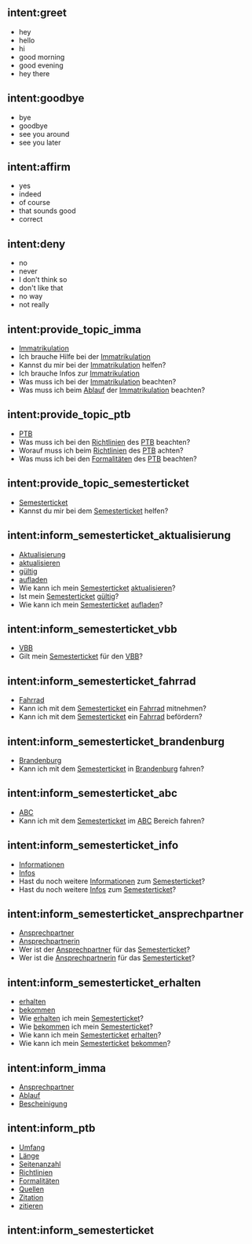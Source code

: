 ## intent:greet
- hey
- hello
- hi
- good morning
- good evening
- hey there

## intent:goodbye
- bye
- goodbye
- see you around
- see you later

## intent:affirm
- yes
- indeed
- of course
- that sounds good
- correct

## intent:deny
- no
- never
- I don't think so
- don't like that
- no way
- not really

## intent:provide_topic_imma
- [Immatrikulation](topic)
- Ich brauche Hilfe bei der [Immatrikulation](topic)
- Kannst du mir bei der [Immatrikulation](topic) helfen?
- Ich brauche Infos zur [Immatrikulation](topic)
- Was muss ich bei der [Immatrikulation](topic) beachten?
- Was muss ich beim [Ablauf](imma_information) der [Immatrikulation](topic) beachten?

## intent:provide_topic_ptb
- [PTB](topic)
- Was muss ich bei den [Richtlinien](ptb_information) des [PTB](topic) beachten?
- Worauf muss ich beim [Richtlinien](ptb_information) des [PTB](topic) achten?
- Was muss ich bei den [Formalitäten](ptb_information:Richtlinien) des [PTB](topic) beachten?

## intent:provide_topic_semesterticket
- [Semesterticket](topic)
- Kannst du mir bei dem [Semesterticket](topic) helfen?

## intent:inform_semesterticket_aktualisierung
- [Aktualisierung](semesterticket_information)
- [aktualisieren](semesterticket_information:Aktualisierung)
- [gültig](semesterticket_information:Aktualisierung)
- [aufladen](semesterticket_information:Aktualisierung)
- Wie kann ich mein [Semesterticket](topic) [aktualisieren](semesterticket_information:Aktualisierung)?
- Ist mein [Semesterticket](topic) [gültig](semesterticket_information:Aktualisierung)?
- Wie kann ich mein [Semesterticket](topic) [aufladen](semesterticket_information:Aktualisierung)?

## intent:inform_semesterticket_vbb
- [VBB](semesterticket_information)
- Gilt mein [Semesterticket](topic) für den [VBB](semesterticket_information)?

## intent:inform_semesterticket_fahrrad
- [Fahrrad](semesterticket_information)
- Kann ich mit dem [Semesterticket](topic) ein [Fahrrad](semesterticket_information) mitnehmen?
- Kann ich mit dem [Semesterticket](topic) ein [Fahrrad](semesterticket_information) befördern?

## intent:inform_semesterticket_brandenburg
- [Brandenburg](semesterticket_information)
- Kann ich mit dem [Semesterticket](topic) in [Brandenburg](semesterticket_information) fahren?

## intent:inform_semesterticket_abc
- [ABC](semesterticket_information)
- Kann ich mit dem [Semesterticket](topic) im [ABC](semesterticket_information) Bereich fahren?

## intent:inform_semesterticket_info
- [Informationen](semesterticket_information)
- [Infos](semesterticket_information:Informationen)
- Hast du noch weitere [Informationen](semesterticket_information) zum [Semesterticket](topic)?
- Hast du noch weitere [Infos](semesterticket_information:Informationen) zum [Semesterticket](topic)?

## intent:inform_semesterticket_ansprechpartner
- [Ansprechpartner](semesterticket_information)
- [Ansprechpartnerin](semesterticket_information:Ansprechpartner)
- Wer ist der [Ansprechpartner](semesterticket_information) für das [Semesterticket](topic)?
- Wer ist die [Ansprechpartnerin](semesterticket_information:Ansprechpartner) für das [Semesterticket](topic)? 

## intent:inform_semesterticket_erhalten
- [erhalten](semesterticket_information)
- [bekommen](semesterticket_information:erhalten)
- Wie [erhalten](semesterticket_information) ich mein [Semesterticket](topic)?
- Wie [bekommen](semesterticket_information:erhalten) ich mein [Semesterticket](topic)?
- Wie kann ich mein [Semesterticket](topic) [erhalten](semesterticket_information)?
- Wie kann ich mein [Semesterticket](topic) [bekommen](semesterticket_information:erhalten)?

## intent:inform_imma
- [Ansprechpartner](imma_information)
- [Ablauf](imma_information)
- [Bescheinigung](imma_information)

## intent:inform_ptb
- [Umfang](ptb_information)
- [Länge](ptb_information:Umfang)
- [Seitenanzahl](ptb_information:Umfang)
- [Richtlinien](ptb_information)
- [Formalitäten](ptb_information:Richtlinien)
- [Quellen](ptb_information:Richtlinien)
- [Zitation](ptb_information:Richtlinien)
- [zitieren](ptb_information:Richtlinien)

## intent:inform_semesterticket


